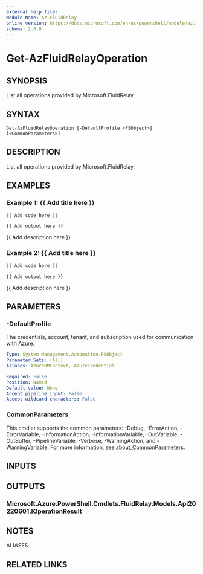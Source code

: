 ```yaml
---
external help file:
Module Name: Az.FluidRelay
online version: https://docs.microsoft.com/en-us/powershell/module/az.fluidrelay/get-azfluidrelayoperation
schema: 2.0.0
---
```


# Get-AzFluidRelayOperation

## SYNOPSIS
List all operations provided by Microsoft.FluidRelay.

## SYNTAX

```
Get-AzFluidRelayOperation [-DefaultProfile <PSObject>] [<CommonParameters>]
```

## DESCRIPTION
List all operations provided by Microsoft.FluidRelay.

## EXAMPLES

### Example 1: {{ Add title here }}
```powershell
{{ Add code here }}
```

```output
{{ Add output here }}
```

{{ Add description here }}

### Example 2: {{ Add title here }}
```powershell
{{ Add code here }}
```

```output
{{ Add output here }}
```

{{ Add description here }}

## PARAMETERS

### -DefaultProfile
The credentials, account, tenant, and subscription used for communication with Azure.

```yaml
Type: System.Management.Automation.PSObject
Parameter Sets: (All)
Aliases: AzureRMContext, AzureCredential

Required: False
Position: Named
Default value: None
Accept pipeline input: False
Accept wildcard characters: False
```

### CommonParameters
This cmdlet supports the common parameters: -Debug, -ErrorAction, -ErrorVariable, -InformationAction, -InformationVariable, -OutVariable, -OutBuffer, -PipelineVariable, -Verbose, -WarningAction, and -WarningVariable. For more information, see [about_CommonParameters](http://go.microsoft.com/fwlink/?LinkID=113216).

## INPUTS

## OUTPUTS

### Microsoft.Azure.PowerShell.Cmdlets.FluidRelay.Models.Api20220601.IOperationResult

## NOTES

ALIASES

## RELATED LINKS


